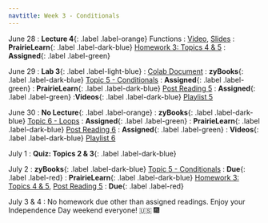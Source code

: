 ```yaml
---
navtitle: Week 3 - Conditionals
---
```


June 28 
: **Lecture 4**{: .label .label-orange} Functions
  : [Video](#), [Slides](#)
: **PrairieLearn**{: .label .label-dark-blue}  [Homework 3: Topics 4 & 5](#)
  : **Assigned**{: .label .label-green} 

June 29
: **Lab 3**{: .label .label-light-blue}[](#)
  : [Colab Document](#)
: **zyBooks**{: .label .label-dark-blue} [Topic 5 - Conditionals](#)
  : **Assigned**{: .label .label-green} 
: **PrairieLearn**{: .label .label-dark-blue} [Post Reading 5](#)
  : **Assigned**{: .label .label-green} 
:**Videos**{: .label .label-dark-blue} [Playlist 5](https://mediaspace.illinois.edu/playlist/dedicated/214548063/1_dzoxmyqy/)

June 30 
: **No Lecture**{: .label .label-orange} 
: **zyBooks**{: .label .label-dark-blue} [Topic 6 - Loops](#)
  : **Assigned**{: .label .label-green} 
: **PrairieLearn**{: .label .label-dark-blue}  [Post Reading 6](#)
  : **Assigned**{: .label .label-green} 
: **Videos**{: .label .label-dark-blue} [Playlist 6](https://mediaspace.illinois.edu/playlist/dedicated/214548063/1_wjpsczkk/)

July 1
: **Quiz: Topics 2 & 3**{: .label .label-dark-blue}  

July 2
: **zyBooks**{: .label .label-dark-blue} [Topic 5 - Conditionals](#)
  : **Due**{: .label .label-red} 
: **PrairieLearn**{: .label .label-dark-blue} [Homework 3: Topics 4 & 5](#), [Post Reading 5](#)
  : **Due**{: .label .label-red} 

July 3 & 4 
: No homework due other than assigned readings. Enjoy your Independence Day weekend everyone! 🇺🇸  🎆
